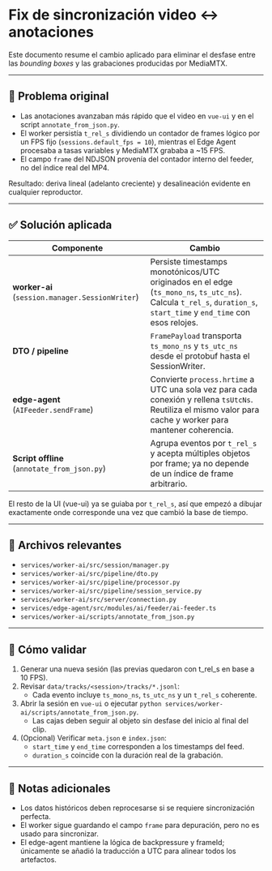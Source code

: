 # Fix de sincronización video ↔ anotaciones

Este documento resume el cambio aplicado para eliminar el desfase entre las *bounding boxes* y las grabaciones producidas por MediaMTX.

---

## 🧩 Problema original
- Las anotaciones avanzaban más rápido que el video en `vue-ui` y en el script `annotate_from_json.py`.
- El worker persistía `t_rel_s` dividiendo un contador de frames lógico por un FPS fijo (`sessions.default_fps = 10`), mientras el Edge Agent procesaba a tasas variables y MediaMTX grababa a ~15 FPS.
- El campo `frame` del NDJSON provenía del contador interno del feeder, no del índice real del MP4.

Resultado: deriva lineal (adelanto creciente) y desalineación evidente en cualquier reproductor.

---

## ✅ Solución aplicada

| Componente | Cambio |
|------------|--------|
| **worker-ai** (`session.manager.SessionWriter`) | Persiste timestamps monotónicos/UTC originados en el edge (`ts_mono_ns`, `ts_utc_ns`). Calcula `t_rel_s`, `duration_s`, `start_time` y `end_time` con esos relojes. |
| **DTO / pipeline** | `FramePayload` transporta `ts_mono_ns` y `ts_utc_ns` desde el protobuf hasta el SessionWriter. |
| **edge-agent** (`AIFeeder.sendFrame`) | Convierte `process.hrtime` a UTC una sola vez para cada conexión y rellena `tsUtcNs`. Reutiliza el mismo valor para cache y worker para mantener coherencia. |
| **Script offline** (`annotate_from_json.py`) | Agrupa eventos por `t_rel_s` y acepta múltiples objetos por frame; ya no depende de un índice de frame arbitrario. |

El resto de la UI (vue-ui) ya se guiaba por `t_rel_s`, así que empezó a dibujar exactamente onde corresponde una vez que cambió la base de tiempo.

---

## 📂 Archivos relevantes
- `services/worker-ai/src/session/manager.py`
- `services/worker-ai/src/pipeline/dto.py`
- `services/worker-ai/src/pipeline/processor.py`
- `services/worker-ai/src/pipeline/session_service.py`
- `services/worker-ai/src/server/connection.py`
- `services/edge-agent/src/modules/ai/feeder/ai-feeder.ts`
- `services/worker-ai/scripts/annotate_from_json.py`

---

## 🔬 Cómo validar
1. Generar una nueva sesión (las previas quedaron con t_rel_s en base a 10 FPS).
2. Revisar `data/tracks/<session>/tracks/*.jsonl`:
   - Cada evento incluye `ts_mono_ns`, `ts_utc_ns` y un `t_rel_s` coherente.
3. Abrir la sesión en `vue-ui` o ejecutar `python services/worker-ai/scripts/annotate_from_json.py`.
   - Las cajas deben seguir al objeto sin desfase del inicio al final del clip.
4. (Opcional) Verificar `meta.json` e `index.json`:
   - `start_time` y `end_time` corresponden a los timestamps del feed.
   - `duration_s` coincide con la duración real de la grabación.

---

## 📌 Notas adicionales
- Los datos históricos deben reprocesarse si se requiere sincronización perfecta.
- El worker sigue guardando el campo `frame` para depuración, pero no es usado para sincronizar.
- El edge-agent mantiene la lógica de backpressure y frameId; únicamente se añadió la traducción a UTC para alinear todos los artefactos.

